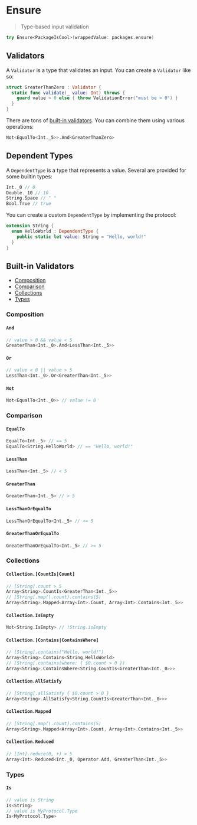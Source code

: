 # Ensure

> Type-based input validation

```swift
try Ensure<PackageIsCool>(wrappedValue: packages.ensure)
```

## Validators

A `Validator` is a type that validates an input. You can create a `Validator` like so:
```swift
struct GreaterThanZero : Validator {
  static func validate(_ value: Int) throws {
    guard value > 0 else { throw ValidationError("must be > 0") }
  }
}
```

There are tons of [built-in validators](#built-in-validators). You can combine them using various operations:
```swift
Not<EqualTo<Int._5>>.And<GreaterThanZero>
```

## Dependent Types

A `DependentType` is a type that represents a value. Several are provided for some builtin types:
```swift
Int._0 // 0
Double._10 // 10
String.Space // " "
Bool.True // true
```
You can create a custom `DependentType` by implementing the protocol:
```swift
extension String {
  enum HelloWorld : DependentType {
    public static let value: String = "Hello, world!"
  }
}
```

## Built-in Validators

* [Composition](#composition)
* [Comparison](#comparison)
* [Collections](#collections)
* [Types](#types)

### Composition
#### `And`
```swift
// value > 0 && value < 5
GreaterThan<Int._0>.And<LessThan<Int._5>>
```
#### `Or`
```swift
// value < 0 || value > 5
LessThan<Int._0>.Or<GreaterThan<Int._5>>
```
#### `Not`
```swift
Not<EqualTo<Int._0>> // value != 0
```

### Comparison
#### `EqualTo`
```swift
EqualTo<Int._5> // == 5
EqualTo<String.HelloWorld> // == "Hello, world!"
```
#### `LessThan`
```swift
LessThan<Int._5> // < 5
```
#### `GreaterThan`
```swift
GreaterThan<Int._5> // > 5
```
#### `LessThanOrEqualTo`
```swift
LessThanOrEqualTo<Int._5> // <= 5
```
#### `GreaterThanOrEqualTo`
```swift
GreaterThanOrEqualTo<Int._5> // >= 5
```

### Collections
#### `Collection.[CountIs|Count]`
```swift
// [String].count > 5
Array<String>.CountIs<GreaterThan<Int._5>>
// [String].map(\.count).contains(5)
Array<String>.Mapped<Array<Int>.Count, Array<Int>.Contains<Int._5>>
```
#### `Collection.IsEmpty`
```swift
Not<String.IsEmpty> // !String.isEmpty
```
#### `Collection.[Contains|ContainsWhere]`
```swift
// [String].contains("Hello, world!")
Array<String>.Contains<String.HelloWorld>
// [String].contains(where: { $0.count > 0 })
Array<String>.ContainsWhere<String.CountIs<GreaterThan<Int._0>>>
```
#### `Collection.AllSatisfy`
```swift
// [String].allSatisfy { $0.count > 0 }
Array<String>.AllSatisfy<String.CountIs<GreaterThan<Int._0>>>
```
#### `Collection.Mapped`
```swift
// [String].map(\.count).contains(5)
Array<String>.Mapped<Array<Int>.Count, Array<Int>.Contains<Int._5>>
```
#### `Collection.Reduced`
```swift
// [Int].reduce(0, +) > 5
Array<Int>.Reduced<Int._0, Operator.Add, GreaterThan<Int._5>>
```

### Types
#### `Is`
```swift
// value is String
Is<String>
// value is MyProtocol.Type
Is<MyProtocol.Type>
```
